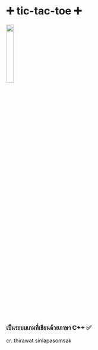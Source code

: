 # ➕ tic-tac-toe ➕
<img src="https://cdn.discordapp.com/attachments/975725000655011860/995719810489012224/cplusplus_original_logo_icon_146581.png" width=20%>
<h3>เป็นระบบเกมที่เขียนด้วยภาษา C++ ✅</h3>
<p>cr. thirawat sinlapasomsak</p>
